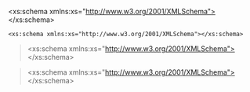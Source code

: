 <xs:schema xmlns:xs="http://www.w3.org/2001/XMLSchema"></xs:schema>

	<xs:schema xmlns:xs="http://www.w3.org/2001/XMLSchema"></xs:schema>

> <xs:schema xmlns:xs="http://www.w3.org/2001/XMLSchema"></xs:schema>

>	<xs:schema xmlns:xs="http://www.w3.org/2001/XMLSchema"></xs:schema>
